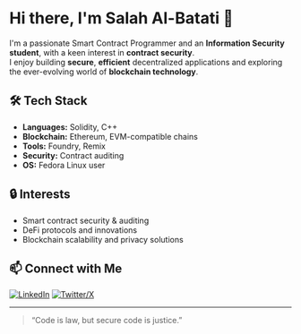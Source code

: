 # Hi there, I'm Salah Al-Batati 👋  

I'm a passionate Smart Contract Programmer and an **Information Security student**, with a keen interest in **contract security**.  
I enjoy building **secure**, **efficient** decentralized applications and exploring the ever-evolving world of **blockchain technology**.

## 🛠️ Tech Stack
- **Languages:** Solidity, C++
- **Blockchain:** Ethereum, EVM-compatible chains
- **Tools:** Foundry, Remix
- **Security:** Contract auditing
- **OS:** Fedora Linux user

## 🔒 Interests
- Smart contract security & auditing
- DeFi protocols and innovations
- Blockchain scalability and privacy solutions

## 📫 Connect with Me
[![LinkedIn](https://img.shields.io/badge/LinkedIn-blue?logo=linkedin&style=flat-square)](https://www.linkedin.com/in/salah-al-batati-a98a17327)
[![Twitter/X](https://img.shields.io/badge/X-%40vizks__-black?logo=twitter&style=flat-square)](https://x.com/vizks_)

---

> “Code is law, but secure code is justice.”
